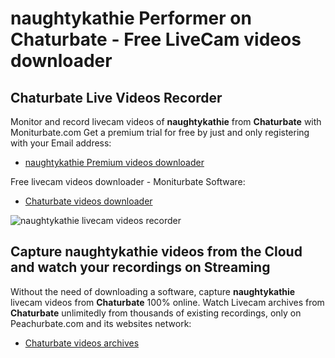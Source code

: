 # naughtykathie Performer on Chaturbate - Free LiveCam videos downloader

## Chaturbate Live Videos Recorder

Monitor and record livecam videos of **naughtykathie** from **Chaturbate** with Moniturbate.com
Get a premium trial for free by just and only registering with your Email address:
* [naughtykathie Premium videos downloader](https://moniturbate.com/request-demo-licence-key.html)

Free livecam videos downloader - Moniturbate Software:
* [Chaturbate videos downloader](https://moniturbate.com/moniturbate-download-software.html)

![naughtykathie livecam videos recorder](https://peachurnet.com/templates/moniturbate-software.png)


## Capture naughtykathie videos from the Cloud and watch your recordings on Streaming

Without the need of downloading a software, capture **naughtykathie** livecam videos from **Chaturbate** 100% online.
Watch Livecam archives from **Chaturbate** unlimitedly from thousands of existing recordings, only on Peachurbate.com and its websites network:
* [Chaturbate videos archives](https://peachurnet.com/)